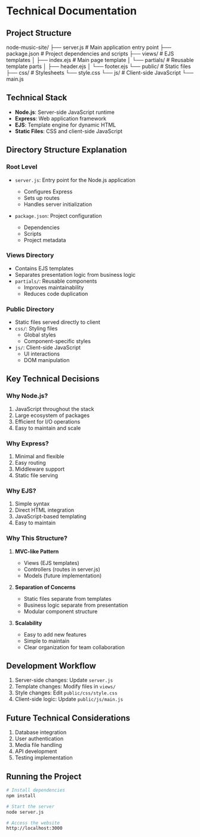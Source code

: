# Technical Documentation

## Project Structure
node-music-site/ 
├── server.js # Main application entry point 
├── package.json # Project dependencies and scripts 
├── views/ # EJS templates │ 
  ├── index.ejs # Main page template 
│ └── partials/ # Reusable template parts │ 
    ├── header.ejs │ 
    └── footer.ejs
  └── public/ # Static files 
    ├── css/ # Stylesheets 
       └── style.css 
    └── js/ # Client-side JavaScript 
      └── main.js

## Technical Stack
- **Node.js**: Server-side JavaScript runtime
- **Express**: Web application framework
- **EJS**: Template engine for dynamic HTML
- **Static Files**: CSS and client-side JavaScript

## Directory Structure Explanation

### Root Level
- `server.js`: Entry point for the Node.js application
  - Configures Express
  - Sets up routes
  - Handles server initialization

- `package.json`: Project configuration
  - Dependencies
  - Scripts
  - Project metadata

### Views Directory
- Contains EJS templates
- Separates presentation logic from business logic
- `partials/`: Reusable components
  - Improves maintainability
  - Reduces code duplication

### Public Directory
- Static files served directly to client
- `css/`: Styling files
  - Global styles
  - Component-specific styles
- `js/`: Client-side JavaScript
  - UI interactions
  - DOM manipulation

## Key Technical Decisions

### Why Node.js?
1. JavaScript throughout the stack
2. Large ecosystem of packages
3. Efficient for I/O operations
4. Easy to maintain and scale

### Why Express?
1. Minimal and flexible
2. Easy routing
3. Middleware support
4. Static file serving

### Why EJS?
1. Simple syntax
2. Direct HTML integration
3. JavaScript-based templating
4. Easy to maintain

### Why This Structure?
1. **MVC-like Pattern**
   - Views (EJS templates)
   - Controllers (routes in server.js)
   - Models (future implementation)

2. **Separation of Concerns**
   - Static files separate from templates
   - Business logic separate from presentation
   - Modular component structure

3. **Scalability**
   - Easy to add new features
   - Simple to maintain
   - Clear organization for team collaboration

## Development Workflow
1. Server-side changes: Update `server.js`
2. Template changes: Modify files in `views/`
3. Style changes: Edit `public/css/style.css`
4. Client-side logic: Update `public/js/main.js`

## Future Technical Considerations
1. Database integration
2. User authentication
3. Media file handling
4. API development
5. Testing implementation

## Running the Project
```bash
# Install dependencies
npm install

# Start the server
node server.js

# Access the website
http://localhost:3000
